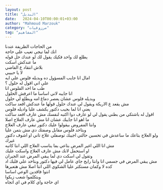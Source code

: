 ```yaml
---
layout: post
title: "البديل"
date:   2024-04-10T00:00:01+03:00
author: "Mahmoud Marzouk"
category: "مرزوقيات"
tag: "المفاهيم"
---
```



من الحاجات الظريفة عندنا  
انك لما تيجي تعيب علي حاجة  
يطلع لك واحد فكيك يقول لك لو عندك حل قوله  
ما عندكش اسكت  
بلاش انتقاد ع الفاضي  
لا يا حبيبي  
امال انا جايب المسؤول ده وبديله فلوس علي ايه  
علي اني اقول له حلول ؟  
طب ما اخد الفلوس انا  
انا جايبه لاني اساسا ما اعرفش الحلول  
وبديله فلوس عشان يعصر دماغ امه ويطلع لي حلول  
مش يقعد ع الاريكة ويقول لي عندك حلول قولها ما عندكش اقعد
ساكت  
يعني انا لما بجيب دكتور يكشف عليا واديله فلوس  
اقول له باشتكي من بطني يقول لي لو عارف دوا اكتبه لنفسك
مش عارف اقعد ساكت  
ما اهو انا جايبك عشان انا مش عارف العلاج اصلا  
وانتا المفروض بيقولوا عليك دكتور تبقي عارف
العلاج  
وبتاخد فلوس مقابل وصفتك دي مش بتمن عليا  
ولو العلاج بتاعك ما ساعدش في تحسين حالتي اجيبك توصفلي
علاج تاني او اشوف دكتور غيرك  
مش انا اللي اغير المرض بتاعي بما يناسب العلاج اللي انتا
كاتبه  
او استحمل لانك مش عارف العلاج واسكت عليك  
وتقول لي اسكت دي لما يبقي المرض عند الجيران  
مش يبقي المرض في جسمي انا وانتا رايح جاي عامل لي فيها
دكتور وبتاخد علي قلبك اد كده لا وكمان مستكتر عليا الشكوي اللي انتا اصلا
مش هتعبرها  
انتوا فاقدين الوعي اساسا  
وبتكلموا شعب زيكوا  
اي حاجة واي كلام في اي اتجاه
